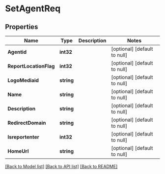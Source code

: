 # SetAgentReq

## Properties
Name | Type | Description | Notes
------------ | ------------- | ------------- | -------------
**Agentid** | **int32** |  | [optional] [default to null]
**ReportLocationFlag** | **int32** |  | [optional] [default to null]
**LogoMediaid** | **string** |  | [optional] [default to null]
**Name** | **string** |  | [optional] [default to null]
**Description** | **string** |  | [optional] [default to null]
**RedirectDomain** | **string** |  | [optional] [default to null]
**Isreportenter** | **int32** |  | [optional] [default to null]
**HomeUrl** | **string** |  | [optional] [default to null]

[[Back to Model list]](../README.md#documentation-for-models) [[Back to API list]](../README.md#documentation-for-api-endpoints) [[Back to README]](../README.md)


